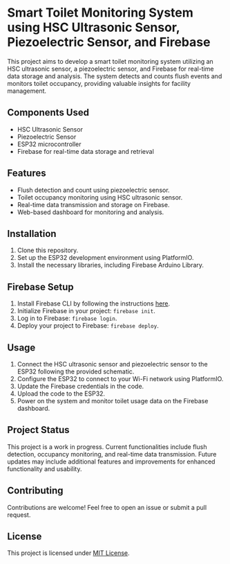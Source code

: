 # Smart Toilet Monitoring System using HSC Ultrasonic Sensor, Piezoelectric Sensor, and Firebase

This project aims to develop a smart toilet monitoring system utilizing an HSC ultrasonic sensor, a piezoelectric sensor, and Firebase for real-time data storage and analysis. The system detects and counts flush events and monitors toilet occupancy, providing valuable insights for facility management.

## Components Used

- HSC Ultrasonic Sensor
- Piezoelectric Sensor
- ESP32 microcontroller
- Firebase for real-time data storage and retrieval

## Features

- Flush detection and count using piezoelectric sensor.
- Toilet occupancy monitoring using HSC ultrasonic sensor.
- Real-time data transmission and storage on Firebase.
- Web-based dashboard for monitoring and analysis.

## Installation

1. Clone this repository.
2. Set up the ESP32 development environment using PlatformIO.
3. Install the necessary libraries, including Firebase Arduino Library.

## Firebase Setup

1. Install Firebase CLI by following the instructions [here](https://firebase.google.com/docs/hosting/quickstart).
2. Initialize Firebase in your project: `firebase init`.
3. Log in to Firebase: `firebase login`.
4. Deploy your project to Firebase: `firebase deploy`.

## Usage

1. Connect the HSC ultrasonic sensor and piezoelectric sensor to the ESP32 following the provided schematic.
2. Configure the ESP32 to connect to your Wi-Fi network using PlatformIO.
3. Update the Firebase credentials in the code.
4. Upload the code to the ESP32.
5. Power on the system and monitor toilet usage data on the Firebase dashboard.

## Project Status

This project is a work in progress. Current functionalities include flush detection, occupancy monitoring, and real-time data transmission. Future updates may include additional features and improvements for enhanced functionality and usability.

## Contributing

Contributions are welcome! Feel free to open an issue or submit a pull request.

## License

This project is licensed under [MIT License](link_to_license).